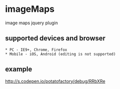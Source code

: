 # imageMaps
image maps jquery plugin

## supported devices and browser
    * PC - IE9+, Chrome, Firefox
    * Mobile - iOS, Android (editing is not supported)
    
## example

http://s.codepen.io/potatofactory/debug/RRbXRe
